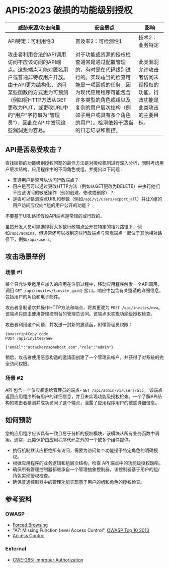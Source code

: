 API5:2023 破损的功能级别授权
=============================================

| 威胁来源/攻击向量                                            | 安全弱点                                                     | 影响                                                         |
| ------------------------------------------------------------ | ------------------------------------------------------------ | ------------------------------------------------------------ |
| API特定：可利用性3                                           | 普及率2：可检测性1                                           | 技术2：业务特定                                              |
| 攻击者利用合法的API调用访问不应该访问的API端点。这些端点可能对匿名用户或普通非特权用户开放。由于API更为结构化，访问某些函数的方式更为可预测（例如将HTTP方法从GET更改为PUT，或更改URL中的“用户”字符串为“管理员”），因此在API中发现这些漏洞更为容易。 | 对于功能或资源的授权检查通常是通过配置管理的，有时是在代码级别进行的。实现适当的检查可能是一项困惑的任务，因为现代应用程序可能包含许多类型的角色或组以及复杂的用户层次结构（例如子用户或具有多个角色的用户）。检测依赖于适当的日志记录和监控。 | 此类漏洞允许攻击者访问未经授权的功能。行政功能是此类攻击的主要目标。 |

## API是否易受攻击？

查找破损的功能级别授权问题的最佳方法是对授权机制进行深入分析，同时考虑用户层次结构、应用程序中的不同角色或组，并提出以下问题：

- 普通用户是否可以访问行政端点？
- 用户是否可以通过更改HTTP方法（例如从GET更改为DELETE）来执行他们不应该访问的敏感操作（例如创建、修改或删除）？
- 是否可以猜测端点URL和参数（例如`/api/v1/users/export_all`）并让X组的用户访问应仅向Y组的用户公开的功能？

不要基于URL路径假设API端点是常规的或行政的。

虽然开发人员可能选择将大多数行政端点公开在特定的相对路径下，例如`/api/admins`，但通常还可以找到这些行政端点与常规端点一起位于其他相对路径下，例如`/api/users`。

## 攻击场景举例

### 场景 #1

某个只允许受邀用户加入的应用在注册过程中，移动应用程序触发一个API调用， 调用 `GET /api/invites/{invite_guid}` 接口。响应中包含有关邀请的详细信息， 包括用户的角色和电子邮件。

攻击者复制请求并操作HTTP方法和端点，将其更改为 `POST /api/invites/new`。 该端点只应由使用管理控制台的管理员访问。该端点未实现功能级授权检查。

攻击者利用这个问题，并发送一封新的邀请函，附带管理员权限：

```
javascriptCopy code
POST /api/invites/new

{"email":"attacker@somehost.com","role":"admin"}
```

稍后，攻击者使用恶意构造的邀请函创建了一个管理员帐户，并获得了对系统的完全访问权限。

### 场景 #2

API 包含一个仅应暴露给管理员的端点- `GET /api/admin/v1/users/all`。 该端点返回应用程序所有用户的详细信息，并且未实现功能级授权检查。一个了解API结构的攻击者猜测并成功访问了这个端点，泄露了应用程序用户的敏感详细信息。

## 如何预防

您的应用程序应该具有一致且易于分析的授权模块，该模块从所有业务函数中调用。通常，此类保护由应用程序代码之外的一个或多个组件提供。

- 执行机制默认应拒绝所有访问，需要为访问每个功能授予特定角色的明确授权。
- 根据应用程序的业务逻辑和组层次结构，检查 API 端点中的功能级授权缺陷。
- 确保所有管理控制器都继承自一个管理抽象控制器，该控制器基于用户的组/角色实现授权检查。
- 确保普通控制器中的管理功能实现基于用户的组和角色的授权检查。

## 参考资料

### OWASP

* [Forced Browsing][1]
* "A7: Missing Function Level Access Control", [OWASP Top 10 2013][2]
* [Access Control][3]

### External

* [CWE-285: Improper Authorization][4]

[1]: https://owasp.org/www-community/attacks/Forced_browsing
[2]: https://github.com/OWASP/Top10/raw/master/2013/OWASP%20Top%2010%20-%202013.pdf
[3]: https://owasp.org/www-community/Access_Control
[4]: https://cwe.mitre.org/data/definitions/285.html